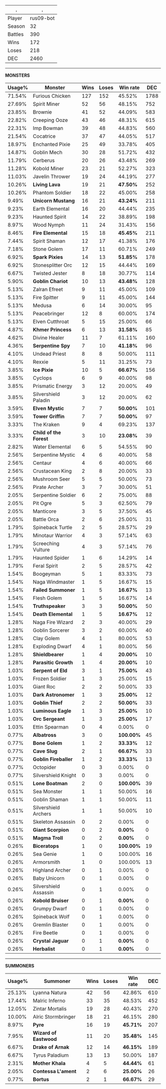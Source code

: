 .|.
|-|-
Player|rus09-bot
Season|32
Battles|390
Wins|172
Loses|218
DEC|2460

---
**MONSTERS**

Usage%|Monster|Wins|Loses|Win rate|DEC|
-|-|-|-|-|-|
71.54%|Furious Chicken|127|152|45.52%|1788|
27.69%|Spirit Miner|52|56|48.15%|752|
23.85%|Brownie|41|52|44.09%|583|
22.82%|Creeping Ooze|43|46|48.31%|615|
22.31%|Imp Bowman|39|48|44.83%|560|
21.54%|Cocatrice|37|47|44.05%|517|
18.97%|Enchanted Pixie|25|49|33.78%|405|
14.87%|Goblin Mech|30|28|51.72%|432|
11.79%|Cerberus|20|26|43.48%|269|
11.28%|Kobold Miner|23|21|52.27%|323|
11.03%|Javelin Thrower|19|24|44.19%|277|
10.26%|**Living Lava**|19|21|**47.50%**|252|
10.26%|Phantom Soldier|18|22|45.00%|258|
9.49%|**Unicorn Mustang**|16|21|**43.24%**|211|
9.23%|Earth Elemental|16|20|44.44%|235|
9.23%|Haunted Spirit|14|22|38.89%|198|
8.97%|Wood Nymph|11|24|31.43%|156|
8.46%|**Fire Elemental**|15|18|**45.45%**|211|
7.44%|Spirit Shaman|12|17|41.38%|176|
7.18%|Stone Golem|17|11|60.71%|249|
6.92%|**Spark Pixies**|14|13|**51.85%**|178|
6.92%|Stonesplitter Orc|12|15|44.44%|169|
6.67%|Twisted Jester|8|18|30.77%|114|
5.90%|**Goblin Chariot**|10|13|**43.48%**|128|
5.13%|Zalran Efreet|9|11|45.00%|109|
5.13%|Fire Spitter|9|11|45.00%|144|
5.13%|Medusa|6|14|30.00%|95|
5.13%|Peacebringer|12|8|60.00%|174|
5.13%|Elven Cutthroat|5|15|25.00%|66|
4.87%|**Khmer Princess**|6|13|**31.58%**|85|
4.62%|Divine Healer|11|7|61.11%|160|
4.36%|**Serpentine Spy**|7|10|**41.18%**|96|
4.10%|Undead Priest|8|8|50.00%|111|
4.10%|Rexxie|5|11|31.25%|73|
3.85%|**Ice Pixie**|10|5|**66.67%**|156|
3.85%|Cyclops|6|9|40.00%|98|
3.85%|Prismatic Energy|3|12|20.00%|49|
3.85%|Silvershield Paladin|3|12|20.00%|62|
3.59%|**Elven Mystic**|7|7|**50.00%**|101|
3.59%|**Tower Griffin**|7|7|**50.00%**|97|
3.33%|The Kraken|9|4|69.23%|137|
3.33%|**Child of the Forest**|3|10|**23.08%**|39|
2.82%|Water Elemental|6|5|54.55%|90|
2.56%|Serpentine Mystic|4|6|40.00%|58|
2.56%|Centaur|4|6|40.00%|66|
2.56%|Crustacean King|2|8|20.00%|33|
2.56%|Mushroom Seer|5|5|50.00%|73|
2.56%|Pirate Archer|3|7|30.00%|51|
2.05%|Serpentine Soldier|6|2|75.00%|88|
2.05%|Pit Ogre|5|3|62.50%|79|
2.05%|Manticore|3|5|37.50%|45|
2.05%|Battle Orca|2|6|25.00%|31|
1.79%|Spineback Turtle|2|5|28.57%|29|
1.79%|Minotaur Warrior|4|3|57.14%|63|
1.79%|Screeching Vulture|4|3|57.14%|76|
1.79%|Haunted Spider|1|6|14.29%|14|
1.79%|Feral Spirit|2|5|28.57%|42|
1.54%|Boogeyman|5|1|83.33%|73|
1.54%|Naga Windmaster|1|5|16.67%|15|
1.54%|**Failed Summoner**|1|5|**16.67%**|13|
1.54%|Flesh Golem|1|5|16.67%|14|
1.54%|**Truthspeaker**|3|3|**50.00%**|50|
1.54%|**Death Elemental**|1|5|**16.67%**|12|
1.28%|Naga Fire Wizard|2|3|40.00%|29|
1.28%|Goblin Sorcerer|3|2|60.00%|40|
1.28%|Clay Golem|4|1|80.00%|53|
1.28%|Exploding Dwarf|4|1|80.00%|56|
1.28%|**Shieldbearer**|1|4|**20.00%**|10|
1.28%|**Parasitic Growth**|1|4|**20.00%**|10|
1.03%|**Serpent of Eld**|3|1|**75.00%**|43|
1.03%|Frozen Soldier|1|3|25.00%|15|
1.03%|Giant Roc|2|2|50.00%|33|
1.03%|**Dark Astronomer**|1|3|**25.00%**|12|
1.03%|**Goblin Thief**|2|2|**50.00%**|33|
1.03%|**Luminous Eagle**|1|3|**25.00%**|10|
1.03%|**Orc Sergeant**|1|3|**25.00%**|17|
1.03%|Ettin Spearman|0|4|0.00%|0|
0.77%|**Albatross**|3|0|**100.00%**|45|
0.77%|**Bone Golem**|1|2|**33.33%**|12|
0.77%|**Cave Slug**|2|1|**66.67%**|33|
0.77%|**Goblin Fireballer**|1|2|**33.33%**|13|
0.77%|Octopider|0|3|0.00%|0|
0.77%|Silvershield Knight|0|3|0.00%|0|
0.51%|**Lone Boatman**|2|0|**100.00%**|39|
0.51%|Sea Monster|1|1|50.00%|16|
0.51%|Goblin Shaman|1|1|50.00%|11|
0.51%|Silvershield Archers|1|1|50.00%|10|
0.51%|Skeleton Assassin|0|2|0.00%|0|
0.51%|**Giant Scorpion**|0|2|**0.00%**|0|
0.51%|**Magma Troll**|0|2|**0.00%**|0|
0.26%|**Biceratops**|1|0|**100.00%**|19|
0.26%|Sea Genie|1|0|100.00%|16|
0.26%|Armorsmith|1|0|100.00%|13|
0.26%|Highland Archer|0|1|0.00%|0|
0.26%|Baby Unicorn|0|1|0.00%|0|
0.26%|Silvershield Assassin|0|1|0.00%|0|
0.26%|**Kobold Bruiser**|0|1|**0.00%**|0|
0.26%|Grumpy Dwarf|0|1|0.00%|0|
0.26%|Spineback Wolf|0|1|0.00%|0|
0.26%|Gremlin Blaster|0|1|0.00%|0|
0.26%|Fire Beetle|0|1|0.00%|0|
0.26%|**Crystal Jaguar**|0|1|**0.00%**|0|
0.26%|**Herbalist**|0|1|**0.00%**|0|

---
**SUMMONERS**

Usage%|Summoner|Wins|Loses|Win rate|DEC|
-|-|-|-|-|-|
25.13%|Lyanna Natura|42|56|42.86%|610|
17.44%|Malric Inferno|33|35|48.53%|452|
12.05%|Zintar Mortalis|19|28|40.43%|270|
10.00%|Alric Stormbringer|18|21|46.15%|280|
8.97%|**Pyre**|16|19|**45.71%**|207|
7.95%|**Wizard of Eastwood**|11|20|**35.48%**|145|
6.67%|**Drake of Arnak**|12|14|**46.15%**|189|
6.67%|Tyrus Paladium|13|13|50.00%|187|
2.31%|**Mother Khala**|4|5|**44.44%**|61|
2.05%|**Contessa L'ament**|2|6|**25.00%**|26|
0.77%|**Bortus**|2|1|**66.67%**|29|
